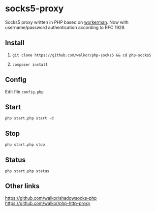 # socks5-proxy
Socks5 proxy written in PHP based on [workerman](https://github.com/walkor/Workerman). Now with username/password authentication according to RFC 1929.

## Install
1. ```git clone https://github.com/walkor/php-socks5 && cd php-socks5```

2. ```composer install```

## Config
Edit file ```config.php```

## Start
```php start.php start -d```

## Stop
```php start.php stop```

## Status
```php start.php status```

## Other links
https://github.com/walkor/shadowsocks-php  
https://github.com/walkor/php-http-proxy
